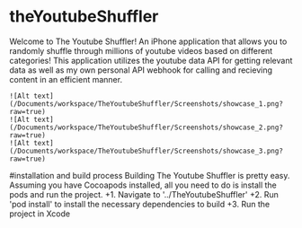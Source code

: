 # theYoutubeShuffler
Welcome to The Youtube Shuffler! An iPhone application that allows you to randomly shuffle through millions of youtube videos based on different categories! This application utilizes the youtube data API for getting relevant data as well as my own personal API webhook for calling and recieving content in an efficient manner. 

    ![Alt text](/Documents/workspace/TheYoutubeShuffler/Screenshots/showcase_1.png?raw=true)
    ![Alt text](/Documents/workspace/TheYoutubeShuffler/Screenshots/showcase_2.png?raw=true)
    ![Alt text](/Documents/workspace/TheYoutubeShuffler/Screenshots/showcase_3.png?raw=true)

#installation and build process
Building The Youtube Shuffler is pretty easy. Assuming you have Cocoapods installed, all you need to do is install the pods and run the project. 
+1. Navigate to '../TheYoutubeShuffler'
+2. Run 'pod install' to install the necessary dependencies to build
+3. Run the project in Xcode

